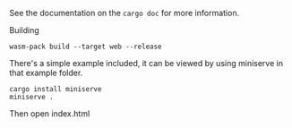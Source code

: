 See the documentation on the `cargo doc` for more information.

Building
```
wasm-pack build --target web --release
```

There's a simple example included, it can be viewed by using miniserve in that example folder.
```
cargo install miniserve
miniserve .
```
Then open index.html